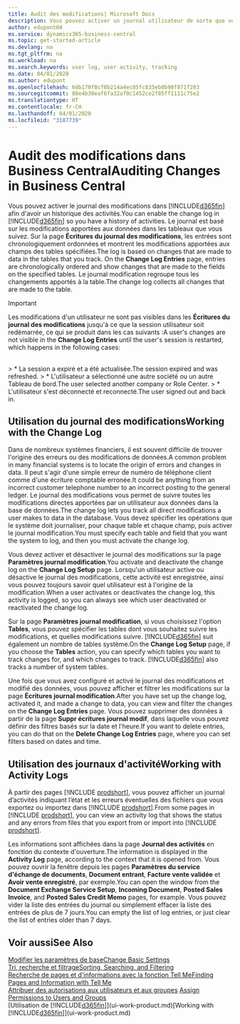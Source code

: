 ```yaml
---
title: Audit des modifications| Microsoft Docs
description: Vous pouvez activer un journal utilisateur de sorte que vous avez un historique de toutes les modifications apportées aux données dans les tables suivies. Vous pouvez également suivre les activités avec certains types de journaux d'activité.
author: edupont04
ms.service: dynamics365-business-central
ms.topic: get-started-article
ms.devlang: na
ms.tgt_pltfrm: na
ms.workload: na
ms.search.keywords: user log, user activity, tracking
ms.date: 04/01/2020
ms.author: edupont
ms.openlocfilehash: 6db170f8cf0b214a4ec85fc835eb8b98f071f203
ms.sourcegitcommit: 88e4b30eaf6fa32af0c1452ce2f85ff1111c75e2
ms.translationtype: HT
ms.contentlocale: fr-CH
ms.lasthandoff: 04/01/2020
ms.locfileid: "3187739"
---
```

# <a name="auditing-changes-in-business-central"></a><span data-ttu-id="e1618-104">Audit des modifications dans Business Central</span><span class="sxs-lookup"><span data-stu-id="e1618-104">Auditing Changes in Business Central</span></span>

<span data-ttu-id="e1618-105">Vous pouvez activer le journal des modifications dans [!INCLUDE[d365fin](includes/d365fin_md.md)] afin d'avoir un historique des activités.</span><span class="sxs-lookup"><span data-stu-id="e1618-105">You can enable the change log in [!INCLUDE[d365fin](includes/d365fin_md.md)] so you have a history of activities.</span></span> <span data-ttu-id="e1618-106">Le journal est basé sur les modifications apportées aux données dans les tableaux que vous suivez. Sur la page **Écritures du journal des modifications**, les entrées sont chronologiquement ordonnées et montrent les modifications apportées aux champs des tables spécifiées.</span><span class="sxs-lookup"><span data-stu-id="e1618-106">The log is based on changes that are made to data in the tables that you track. On the **Change Log Entries** page, entries are chronologically ordered and show changes that are made to the fields on the specified tables.</span></span> <span data-ttu-id="e1618-107">Le journal modification regroupe tous les changements apportés à la table.</span><span class="sxs-lookup"><span data-stu-id="e1618-107">The change log collects all changes that are made to the table.</span></span>

> [!Important]
> <span data-ttu-id="e1618-108">Les modifications d'un utilisateur ne sont pas visibles dans les **Écritures du journal des modifications** jusqu'à ce que la session utilisateur soit redémarrée, ce qui se produit dans les cas suivants :</span><span class="sxs-lookup"><span data-stu-id="e1618-108">A user's changes are not visible in the **Change Log Entries** until the user's session is restarted, which happens in the following cases:</span></span>
<br />
> * <span data-ttu-id="e1618-109">La session a expiré et a été actualisée.</span><span class="sxs-lookup"><span data-stu-id="e1618-109">The session expired and was refreshed.</span></span>
> * <span data-ttu-id="e1618-110">L'utilisateur a sélectionné une autre société ou un autre Tableau de bord.</span><span class="sxs-lookup"><span data-stu-id="e1618-110">The user selected another company or Role Center.</span></span>
> * <span data-ttu-id="e1618-111">L'utilisateur s'est déconnecté et reconnecté.</span><span class="sxs-lookup"><span data-stu-id="e1618-111">The user signed out and back in.</span></span>

## <a name="working-with-the-change-log"></a><span data-ttu-id="e1618-112">Utilisation du journal des modifications</span><span class="sxs-lookup"><span data-stu-id="e1618-112">Working with the Change Log</span></span>

<span data-ttu-id="e1618-113">Dans de nombreux systèmes financiers, il est souvent difficile de trouver l'origine des erreurs ou des modifications de données.</span><span class="sxs-lookup"><span data-stu-id="e1618-113">A common problem in many financial systems is to locate the origin of errors and changes in data.</span></span> <span data-ttu-id="e1618-114">Il peut s'agir d'une simple erreur de numéro de téléphone client comme d'une écriture comptable erronée.</span><span class="sxs-lookup"><span data-stu-id="e1618-114">It could be anything from an incorrect customer telephone number to an incorrect posting to the general ledger.</span></span> <span data-ttu-id="e1618-115">Le journal des modifications vous permet de suivre toutes les modifications directes apportées par un utilisateur aux données dans la base de données.</span><span class="sxs-lookup"><span data-stu-id="e1618-115">The change log lets you track all direct modifications a user makes to data in the database.</span></span> <span data-ttu-id="e1618-116">Vous devez spécifier les opérations que le système doit journaliser, pour chaque table et chaque champ, puis activer le journal modification.</span><span class="sxs-lookup"><span data-stu-id="e1618-116">You must specify each table and field that you want the system to log, and then you must activate the change log.</span></span>  

<span data-ttu-id="e1618-117">Vous devez activer et désactiver le journal des modifications sur la page **Paramètres journal modification**.</span><span class="sxs-lookup"><span data-stu-id="e1618-117">You activate and deactivate the change log on the **Change Log Setup** page.</span></span> <span data-ttu-id="e1618-118">Lorsqu'un utilisateur active ou désactive le journal des modifications, cette activité est enregistrée, ainsi vous pouvez toujours savoir quel utilisateur est à l'origine de la modification.</span><span class="sxs-lookup"><span data-stu-id="e1618-118">When a user activates or deactivates the change log, this activity is logged, so you can always see which user deactivated or reactivated the change log.</span></span>

<span data-ttu-id="e1618-119">Sur la page **Paramètres journal modification**, si vous choisissez l'option **Tables**, vous pouvez spécifier les tables dont vous souhaitez suivre les modifications, et quelles modifications suivre. [!INCLUDE[d365fin](includes/d365fin_md.md)] suit également un nombre de tables système.</span><span class="sxs-lookup"><span data-stu-id="e1618-119">On the **Change Log Setup** page, if you choose the **Tables** action, you can specify which tables you want to track changes for, and which changes to track. [!INCLUDE[d365fin](includes/d365fin_md.md)] also tracks a number of system tables.</span></span>

<span data-ttu-id="e1618-120">Une fois que vous avez configuré et activé le journal des modifications et modifié des données, vous pouvez afficher et filtrer les modifications sur la page **Écritures journal modification**.</span><span class="sxs-lookup"><span data-stu-id="e1618-120">After you have set up the change log, activated it, and made a change to data, you can view and filter the changes on the **Change Log Entries** page.</span></span> <span data-ttu-id="e1618-121">Vous pouvez supprimer des données à partir de la page **Suppr écritures journal modif**, dans laquelle vous pouvez définir des filtres basés sur la date et l'heure.</span><span class="sxs-lookup"><span data-stu-id="e1618-121">If you want to delete entries, you can do that on the **Delete Change Log Entries** page, where you can set filters based on dates and time.</span></span>  

## <a name="working-with-activity-logs"></a><span data-ttu-id="e1618-122">Utilisation des journaux d'activité</span><span class="sxs-lookup"><span data-stu-id="e1618-122">Working with Activity Logs</span></span>

<span data-ttu-id="e1618-123">À partir des pages [!INCLUDE [prodshort](includes/prodshort.md)], vous pouvez afficher un journal d’activités indiquant l’état et les erreurs éventuelles des fichiers que vous exportez ou importez dans [!INCLUDE [prodshort](includes/prodshort.md)].</span><span class="sxs-lookup"><span data-stu-id="e1618-123">From some pages in [!INCLUDE [prodshort](includes/prodshort.md)], you can view an activity log that shows the status and any errors from files that you export from or import into [!INCLUDE [prodshort](includes/prodshort.md)].</span></span>  

<span data-ttu-id="e1618-124">Les informations sont affichées dans la page **Journal des activités** en fonction du contexte d'ouverture.</span><span class="sxs-lookup"><span data-stu-id="e1618-124">The information is displayed in the **Activity Log** page, according to the context that it is opened from.</span></span> <span data-ttu-id="e1618-125">Vous pouvez ouvrir la fenêtre depuis les pages **Paramètres du service d'échange de documents**, **Document entrant**, **Facture vente validée** et **Avoir vente enregistré**, par exemple.</span><span class="sxs-lookup"><span data-stu-id="e1618-125">You can open the window from the **Document Exchange Service Setup**, **Incoming Document**, **Posted Sales Invoice**, and **Posted Sales Credit Memo** pages, for example.</span></span> <span data-ttu-id="e1618-126">Vous pouvez vider la liste des entrées du journal ou simplement effacer la liste des entrées de plus de 7 jours.</span><span class="sxs-lookup"><span data-stu-id="e1618-126">You can empty the list of log entries, or just clear the list of entries older than 7 days.</span></span>  

## <a name="see-also"></a><span data-ttu-id="e1618-127">Voir aussi</span><span class="sxs-lookup"><span data-stu-id="e1618-127">See Also</span></span>
[<span data-ttu-id="e1618-128">Modifier les paramètres de base</span><span class="sxs-lookup"><span data-stu-id="e1618-128">Change Basic Settings</span></span>](ui-change-basic-settings.md)  
[<span data-ttu-id="e1618-129">Tri, recherche et filtrage</span><span class="sxs-lookup"><span data-stu-id="e1618-129">Sorting, Searching, and Filtering</span></span>](ui-enter-criteria-filters.md)  
[<span data-ttu-id="e1618-130">Recherche de pages et d'informations avec la fonction Tell Me</span><span class="sxs-lookup"><span data-stu-id="e1618-130">Finding Pages and Information with Tell Me</span></span>](ui-search.md)  
<span data-ttu-id="e1618-131">[Attribuer des autorisations aux utilisateurs et aux groupes](ui-define-granular-permissions.md)  </span><span class="sxs-lookup"><span data-stu-id="e1618-131">[Assign Permissions to Users and Groups](ui-define-granular-permissions.md)  </span></span>  
<span data-ttu-id="e1618-132">[Utilisation de [!INCLUDE[d365fin](includes/d365fin_md.md)]](ui-work-product.md)</span><span class="sxs-lookup"><span data-stu-id="e1618-132">[Working with [!INCLUDE[d365fin](includes/d365fin_md.md)]](ui-work-product.md)</span></span>  

